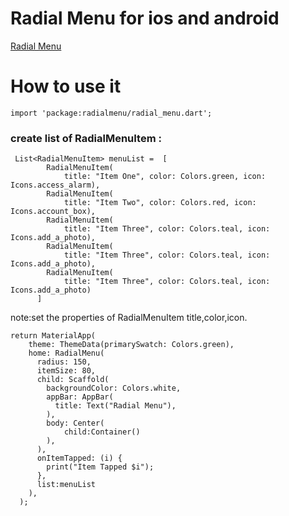 # Radial Menu for ios and android

[Radial Menu](https://sendeyo.com/up/2ac36c911d5dc6f41b50d4e142db2d29.svg)
# How to use it


```
import 'package:radialmenu/radial_menu.dart';
```
### create list of RadialMenuItem :
```
 List<RadialMenuItem> menuList =  [
        RadialMenuItem(
            title: "Item One", color: Colors.green, icon: Icons.access_alarm),
        RadialMenuItem(
            title: "Item Two", color: Colors.red, icon: Icons.account_box),
        RadialMenuItem(
            title: "Item Three", color: Colors.teal, icon: Icons.add_a_photo),
        RadialMenuItem(
            title: "Item Three", color: Colors.teal, icon: Icons.add_a_photo),
        RadialMenuItem(
            title: "Item Three", color: Colors.teal, icon: Icons.add_a_photo)
      ]
```
note:set the properties of RadialMenuItem title,color,icon.
```
return MaterialApp(
    theme: ThemeData(primarySwatch: Colors.green),
    home: RadialMenu(
      radius: 150,
      itemSize: 80,
      child: Scaffold(
        backgroundColor: Colors.white,
        appBar: AppBar(
          title: Text("Radial Menu"),
        ),
        body: Center(
            child:Container()
        ),
      ),
      onItemTapped: (i) {
        print("Item Tapped $i");
      },
      list:menuList
    ),
  );
  ```

